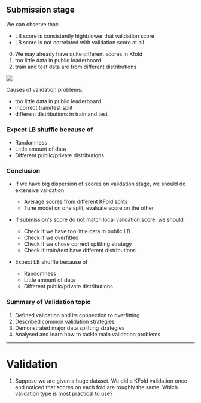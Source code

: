 ## Submission stage

We can observe that:

- LB score is consistently hight/lower that validation score
- LB score is not correlated with validation score at all

0. We may already have quite  different scores in Kfold
1. too little data in public leaderboard
2. train and test data are from different distributions

![](https://i.imgur.com/CzaK4vO.png)



Causes of validation problems:

- too little data in public leaderboard
- incorrect train/test split
- different distributions in train and test

### Expect LB shuffle because of

- Randomness
- Little amount of data
- Different public/private distributions

### Conclusion

- If we have big dispersion of scores on validation stage, we should do  extensive validation

  - Average scores from different KFold splits
  - Tune model on one split, evaluate score on the other

- If submission's score do not match local validation score, we should
  - Check if we have too little data in public LB
  - Check if we overfitted
  - Check if we chose correct splitting strategy
  - Check if train/test have different distributions

- Expect LB shuffle because of
  - Randomness
  - Little amount of data
  - Different public/private distributions



 ### Summary of Validation topic

1. Defined validation and its connection to overfitting
2. Described common validation strategies
3. Demonstrated major data splitting strategies
4. Analysed and learn how to tackle main validation problems



---

# Validation

1. Suppose we are given a huge dataset. We did a KFold validation once and noticed that scores on each fold are roughly the same. Which validation type is most practical to use?



